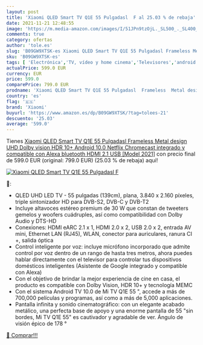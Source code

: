 ```yaml
---
layout: post
title: 'Xiaomi QLED Smart TV Q1E 55 Pulgadasl  F al 25.03 % de rebaja'
date: 2021-11-21 12:48:55
image: 'https://m.media-amazon.com/images/I/51JPn9tzOjL._SL500_._SL400_.jpg'
comments: true
category: ofertas
author: 'tole.es'
slug: 'B09GW9XTSK-es Xiaomi QLED Smart TV Q1E 55 Pulgadasl Frameless Metal...'
sku: 'B09GW9XTSK-es'
tags: [ 'Electrónica','TV, vídeo y home cinema','Televisores','android','xiaomi', ]
actualPrice: 599.0 EUR
currency: EUR
price: 599.0
comparePrice: 799.0 EUR
prodname: 'Xiaomi QLED Smart TV Q1E 55 Pulgadasl  Frameless  Metal design  UHD Dolby vision  HDR 10+  Android 10.0  Netflix  Chromecast integrado y compatible con Alexa  bluetooth  HDMI 2.1  USB  [Model 2021]'
country: 'es'
flag: '🇪🇸'
brand: 'Xiaomi'
buyurl: 'https://www.amazon.es/dp/B09GW9XTSK/?tag=tolees-21'
descuento: '25.03'
average: '599.0'
---
```


Tienes [Xiaomi QLED Smart TV Q1E 55 Pulgadasl  Frameless  Metal design  UHD Dolby vision  HDR 10+  Android 10.0  Netflix  Chromecast integrado y compatible con Alexa  bluetooth  HDMI 2.1  USB  [Model 2021]](https://www.amazon.es/dp/B09GW9XTSK/?tag=tolees-21) con precio final de  599.0 EUR (original: 799.0 EUR) (25.03 %  de rebaja) aqui!

[![Xiaomi QLED Smart TV Q1E 55 Pulgadasl  F](https://m.media-amazon.com/images/I/51JPn9tzOjL._SL500_._SL400_.jpg)](https://www.amazon.es/dp/B09GW9XTSK/?tag=tolees-21)

🔎:

- QLED UHD LED TV - 55 pulgadas (139cm), plana, 3.840 x 2.160 píxeles, triple sintonizador HD para DVB-S2, DVB-C y DVB-T2
- Incluye altavoces estéreo premium de 30 W que constan de tweeters gemelos y woofers cuádruples, así como compatibilidad con Dolby Audio y DTS-HD
- Conexiones: HDMI eARC 2.1 x 1, HDMI 2.0 x 2, USB 2.0 x 2, entrada AV mini, Ethernet LAN (RJ45), WLAN, conector para auriculares, ranura CI +, salida óptica
- Control inteligente por voz: incluye micrófono incorporado que admite control por voz dentro de un rango de hasta tres metros, ahora puedes hablar directamente con el televisor para controlar tus dispositivos domésticos inteligentes (Asistente de Google integrado y compatible con Alexa)
- Con el objetivo de brindar la mejor experiencia de cine en casa, el producto es compatible con Dolby Vision, HDR 10+ y tecnología MEMC
- Con el sistema Android TV 10.0 de Mi TV Q1E 55 ", accede a más de 700,000 películas y programas, así como a más de 5,000 aplicaciones.
- Pantalla infinita y sonido cinematográfico: con un elegante acabado metálico, una perfecta base de apoyo y una enorme pantalla de 55 "sin bordes, Mi TV Q1E 55" es cautivador y agradable de ver. Ángulo de visión épico de 178 °

[🛒 Comprar!!!](https://www.amazon.es/dp/B09GW9XTSK/?tag=tolees-21)
